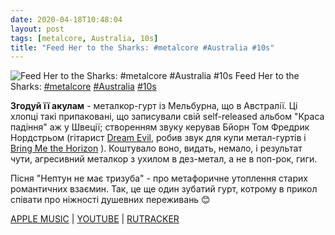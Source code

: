 ```yaml
---
date: 2020-04-18T10:48:04
layout: post
tags: [metalcore, Australia, 10s]
title: "Feed Her to the Sharks: #metalcore #Australia #10s"
---
```

![Feed Her to the Sharks: #metalcore #Australia #10s](https://res.cloudinary.com/vast-space-unexplored/image/upload/q_auto,dpr_auto,w_auto/photos/photo_943_18-04-2020_10-48-04.jpg)
Feed Her to the Sharks: [#metalcore](/tags/#metalcore) [#Australia](/tags/#Australia) [#10s](/tags/#10s)

**Згодуй її акулам** - металкор-гурт із Мельбурна, що в Австралії. Ці хлопці такі припаковані, що записували свій self-released альбом &quot;Краса падіння&quot; аж у Швеції; створенням звуку керував Бйорн Том Фредрик Нордстрьом (гітарист [Dream Evil](/2020-04-11-dream-evil--power-metal-heavy-metal-sweden-10s), робив звук для купи метал-гуртів і [Bring Me the Horizon](/2020-02-12-bring-me-the-horizon--metalcore-deathcore-united-kingdom) ). Коштувало воно, видать, немало, і результат чути, агресивний металкор з ухилом в дез-метал, а не в поп-рок, гиги.

Пісня &quot;Нептун не має тризуба&quot; - про метафоричне утоплення старих романтичних взаємин. Так, це ще один зубатий гурт, котрому в прикол співати про ніжності 
душевних переживань 😊

[APPLE MUSIC](https://music.apple.com/us/album/the-beauty-of-falling/363622341) \| [YOUTUBE](https://www.youtube.com/playlist?list=PLl4AA2qqyaTwCF58c1TPF7NnLw7_zMfY2) \| [RUTRACKER](https://rutracker.org/forum/viewtopic.php?t=4382909)